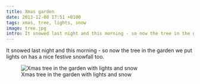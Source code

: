```yaml
---
title: Xmas garden
date: 2013-12-08 17:51 +0100
tags: xmas, tree, lights, snow
image: tree.jpg
intro: It snowed last night and this morning - so now the tree in the garden we put lights on has a nice festive snowfall too.
---
```


It snowed last night and this morning - so now the tree in the garden we put lights on has a nice festive snowfall too.

<figure class="figure w-100 text-center">
  <img class="figure-img img-fluid rounded" src="/images/posts/2013/12/tree.jpg" title="Xmas tree in the garden with lights and snow" alt="Xmas tree in the garden with lights and snow"/>
  <figcaption class="figure-caption">Xmas tree in the garden with lights and snow</figcaption>
</figure>
